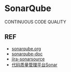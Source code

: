 # SonarQube


CONTINUOUS CODE QUALITY

## REF

- [sonarqube.org](https://www.sonarqube.org/)
- [sonarqube-doc](https://docs.sonarqube.org/display/SONAR/Analyzing+Source+Code)
- [jira-sonarsource](https://jira.sonarsource.com/secure/Dashboard.jspa)
- [代码质量管理平台Sonar](http://ju.outofmemory.cn/entry/74138)
